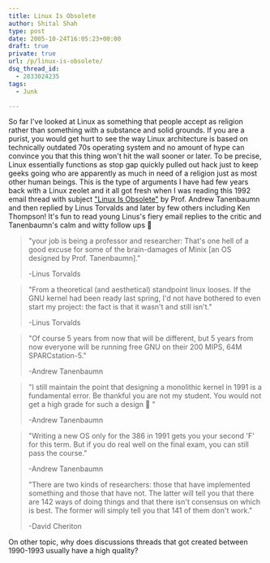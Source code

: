 ```yaml
---
title: Linux Is Obsolete
author: Shital Shah
type: post
date: 2005-10-24T16:05:23+00:00
draft: true
private: true
url: /p/linux-is-obsolete/
dsq_thread_id:
  - 2833024235
tags:
  - Junk

---
```

So far I've looked at Linux as something that people accept as religion rather than something with a substance and solid grounds. If you are a purist, you would get hurt to see the way Linux architecture is based on technically outdated 70s operating system and no amount of hype can convince you that this thing won't hit the wall sooner or later. To be precise, Linux essentially functions as stop gap quickly pulled out hack just to keep geeks going who are apparently as much in need of a religion just as most other human beings. This is the type of arguments I have had few years back with a Linux zeolet and it all got fresh when I was reading this 1992 email thread with subject ["Linux Is Obsolete"][1] by Prof. Andrew Tanenbaumn and then replied by Linus Torvalds and later by few others including Ken Thompson! It's fun to read young Linus's fiery email replies to the critic and Tanenbaumn's calm and witty follow ups 🙂

> "your job is being a professor and researcher: That's one hell of a good excuse for some of the brain-damages of Minix [an OS designed by Prof. Tanenbaumn]."
>
> -Linus Torvalds

>

> "From a theoretical (and aesthetical) standpoint linux looses. If the GNU kernel had been ready last spring, I'd not have bothered to even start my project: the fact is that it wasn't and still isn't."
>
> -Linus Torvalds

>

> "Of course 5 years from now that will be different, but 5 years from now everyone will be running free GNU on their 200 MIPS, 64M SPARCstation-5."
>
> -Andrew Tanenbaumn

>

> "I still maintain the point that designing a monolithic kernel in 1991 is a fundamental error. Be thankful you are not my student. You would not get a high grade for such a design 🙂 "
>
> -Andrew Tanenbaumn

> "Writing a new OS only for the 386 in 1991 gets you your second 'F' for this term. But if you do real well on the final exam, you can still pass the course."
>
> -Andrew Tanenbaumn
>
>
>
> "There are two kinds of researchers: those that have implemented something and those that have not. The latter will tell you that there are 142 ways of doing things and that there isn't consensus on which is best. The former will simply tell you that 141 of them don't work."
>
> -David Cheriton

On other topic, why does discussions threads that got created between 1990-1993 usually have a high quality?

 [1]: http://www.oreilly.com/catalog/opensources/book/appa.html